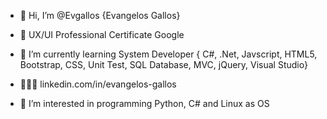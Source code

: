 - 👋 Hi, I’m @Evgallos {Evangelos Gallos}
  
- 🎨 UX/UI Professional Certificate Google
  
- 🌱 I’m currently learning System Developer { C#, .Net, Javscript, HTML5, Bootstrap, CSS, Unit Test, SQL Database, MVC, jQuery, Visual Studio}
  
- 🧑🏽‍💻 linkedin.com/in/evangelos-gallos
  
- 👀 I’m interested in programming Python, C# and Linux as OS

<!---
Evgallos/Evgallos is a ✨ special ✨ repository because its `README.md` (this file) appears on your GitHub profile.
You can click the Preview link to take a look at your changes.
--->

